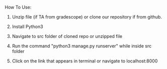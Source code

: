 How To Use: <br>

1. Unzip file (if TA from gradescope) or clone our repository if from github.<br>

2. Install Python3<br>

3. Navigate to src folder of cloned repo or unzipped file<br>

4. Run the command "python3 manage.py runserver" while inside src folder<br>

5. Click on the link that appears in terminal or navigate to localhost:8000<br>
